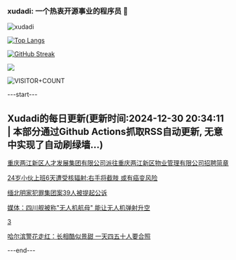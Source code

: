 ### xudadi: 一个热衷开源事业的程序员 👋

![xudadi](https://github-readme-stats-git-masterorgs-github-readme-stats-team.vercel.app/api?username=xudadi)

[![Top Langs](https://github-readme-stats.vercel.app/api/top-langs/?username=xudadi)](https://github.com/anuraghazra/github-readme-stats)

[![GitHub Streak](https://streak-stats.demolab.com?user=xudadi&locale=zh_Hans)](https://git.io/streak-stats)

![](https://raw.githubusercontent.com/xudadi/xudadi/main/assets/github-contribution-grid-snake.svg)

![VISITOR+COUNT](https://komarev.com/ghpvc/?username=xudadi&label=VISITOR+COUNT)


---start---

## Xudadi的每日更新(更新时间:2024-12-30 20:34:11 | 本部分通过Github Actions抓取RSS自动更新, 无意中实现了自动刷绿墙...)

[重庆两江新区人才发展集团有限公司派往重庆两江新区物业管理有限公司招聘简章](https://www.gongkaoleida.com/article/2248731)

[24岁小伙上班6天遭受核辐射:右手将截肢 或有癌变风险](https://m.163.com/news/article/JKKVGFE1053469LG.html)

[缅北明家犯罪集团案39人被提起公诉](https://m.163.com/news/article/JKL5JSEN000189PS.html)

[媒体：四川舰被称"无人机航母" 能让无人机弹射升空](https://m.163.com/news/article/JKKTNA020514R9OJ.html)

[3](https://m.163.com/touch/news/sub/domestic)

[哈尔滨警花走红：长相酷似景甜 一天四五十人要合照](https://m.163.com/news/article/JKL01BM7053469LG.html)

---end---
